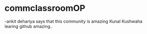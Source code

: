 # commclassroomOP
-ankit dehariya says that this community is amazing
Kunal Kushwaha learing github amazing..
